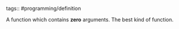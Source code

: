 tags:: #programming/definition

A function which contains **zero** arguments. The best kind of function.